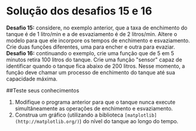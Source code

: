 # Solução dos desafios 15 e 16

**Desafio 15:** considere, no exemplo anterior, que a taxa de enchimento do tanque é de 1 litro/min e a de esvaziamento é de 2 litros/min. Altere o modelo para que ele incorpore os tempos de enchimento e esvaziamento. Crie duas funções diferentes, uma para encher e outra para evaziar.
**Desafio 16:** continuando o exemplo, crie uma função que de 5 em 5 minutos retira 100 litros do tanque. Crie uma função "sensor" capaz de identificar quando o tanque fica abaixo de 200 litros. Nesse momento, a função deve chamar um processo de enchimento do tanque até sua capacidade máxima.

##Teste seus conhecimentos
1. Modifique o programa anterior para que o tanque nunca execute simultâneamente as operações de enchimento e esvaziamento.
2. Construa um gráfico (utilizando a biblioteca ```[matplotlib](http://matplotlib.org/)```) do nível do tanque ao longo do tempo.
